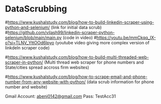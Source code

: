 # DataScrubbing

#https://www.kushalstudy.com/blog/how-to-build-linkedin-scraper-using-python-and-selenium/   (link for initial data scrub)
#https://github.com/vilash99/linkedin-scraper-python-selenium/blob/main/main.py (code in video)
#https://youtu.be/mmCkqq_IX-o?si=TLNV_YttOOd6lpyo (youtube video giving more complex version of linkdeln scraper code)

#https://www.kushalstudy.com/blog/how-to-build-multi-threaded-web-scraper-in-python/ (Multi thread web scraper for phone numbers and State/cities spread accross firm websites)

#https://www.kushalstudy.com/blog/how-to-scrape-email-and-phone-number-from-any-website-with-python/ (data scrub information for phone number and website)

Gmail Account: abenj0142@gmail.com Pass: TestAcc31
